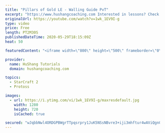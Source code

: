 ```yaml
---
title: "Pillars of Gold LE - Walling Guide PvT"
excerpt: "https://www.hushangcoaching.com Interested in lessons? Check out the website for more information ------------------------------------------------------------------------------------------------------- Want to support HuShang Tutorials directly? Patreon is a website where you can contribute a monthly"
originalUrl: https://youtube.com/watch?v=1wk_1EV9I-g
type: video
price: Free
length: PT2M30S
publishedDateTime: 2020-05-29T18:15:09Z
heat: 50

featuredContent: "<iframe width=\"800\" height=\"500\" frameborder=\"0\" src=\"https://www.youtube.com/embed/1wk_1EV9I-g\" allow=\"accelerometer; autoplay; encrypted-media; gyroscope; picture-in-picture\" allowfullscreen></iframe>"

provider:
  name: HuShang Tutorials
  domain: hushangcoaching.com

topics:
  - StarCraft 2
  - Protoss

images:
  - url: https://i.ytimg.com/vi/1wk_1EV9I-g/maxresdefault.jpg
    width: 1280
    height: 720
    isCached: true

secured: "wJqbbNwl4ORDGPBWgrTTpqsrpry1JuK5NSsNBvre3+iji3mhftur4wAViQgn0lRBthfVotOHaCCuuDQkoMVwHTq4cxnJ0ePqlsCzbcWk7qSSINO2tOkk/RcvW9U1PqM6dVLpVZ8fvO5UvGn5DT2Hui01AsLAqGgsdB+6ZQFZTirGtPU3lSzu4UU9OuBcMP7HcOUF+6smt08N+cCOTB5Xzr4RXcCqA6/PJDsdMsd2sFHwXLHNM8WeD7q++vvPMWf8VFnDZagDCb+f9phTRAyQTYxCQsrJQgs4Zl5ZTXhHBCzU7htF7rrN3biTyOxAQB9SKEXrb9pdOFbOIReD/HPtAYtRjl7qYwDXey7Xlv/hnsZMS4LGlxD/lHpdQ7/eIw96ZS8+pZaOmaJlp7JUqcBt+JSziLq6mgQ0zJTpTAVlpSs=;jWNRqjsdcUu6ZhkQrFIm7A=="
---
```


